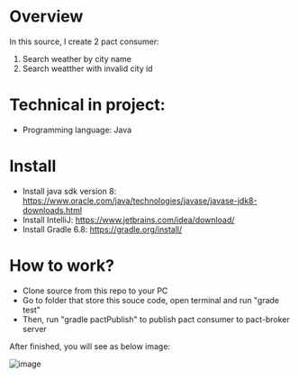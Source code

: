 # Overview

In this source, I create 2 pact consumer:
1. Search weather by city name
2. Search weatther with invalid city id

# Technical in project:

- Programming language: Java

# Install

- Install java sdk version 8: https://www.oracle.com/java/technologies/javase/javase-jdk8-downloads.html
- Install IntelliJ: https://www.jetbrains.com/idea/download/
- Install Gradle 6.8: https://gradle.org/install/

# How to work?

- Clone source from this repo to your PC
- Go to folder that store this souce code, open terminal and run "grade test"
- Then, run "gradle pactPublish" to publish pact consumer to pact-broker server

After finished, you will see as below image:

![image](https://user-images.githubusercontent.com/17809726/116716226-b0a19200-aa01-11eb-8db5-42974168c939.png)
